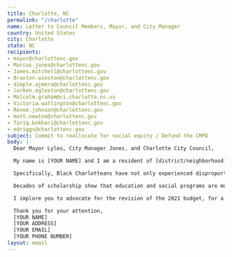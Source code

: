```yaml
---
title: Charlotte, NC
permalink: "/charlotte"
name: Letter to Council Members, Mayor, and City Manager
country: United States
city: Charlotte
state: NC
recipients:
- mayor@charlottenc.gov
- Marcus.jones@charlottenc.gov
- James.mitchell@charlottenc.gov
- Braxton.winston@charlottenc.gov
- dimple.ajmera@charlottenc.gov
- larken.egleston@charlottenc.gov
- Malcolm.graham@ci.charlotte.nc.us
- Victoria.watlington@charlottenc.gov
- Renee.johnson@charlottenc.gov
- matt.newton@charlottenc.gov
- Tariq.bokhari@charlottenc.gov
- edriggs@charlottenc.gov
subject: Commit to reallocate for social equity / Defund the CMPD
body: |-
  Dear Mayor Lyles, City Manager Jones, and Charlotte City Council,

  My name is [YOUR NAME] and I am a resident of [district/neighborhood]. I write to express my concern that status quo funding of the CMPD is wholly inappropriate at a time when Charlotte residents ravaged by the economic impacts of the COVID-19 pandemic are in urgent need—not of further policing and criminalization, but of meaningful reprioritization towards their social wellbeing.

  Specifically, Black Charlotteans have not only experienced disproportionate deaths from COVID-19, but have long been policed and incarcerated at rates far above their share of the population. The CMPD uses lethal force against Black residents over 3 times as often as white residents. Longstanding police tactics, as exemplified most recently by the violent repression of peaceful protests uptown, have been wrought against the interests of our city’s wellbeing. As such, a CMPD that siphons over 40% of the city’s general fund is unacceptable.

  Decades of scholarship show that education and social programs are much more effective at promoting safer communities than policing, and yet the city’s answer to every perceived problem has the continued expansion of the CMPD.

  I implore you to advocate for the revision of the 2021 budget, for a meaningful reduction in the proposed $290,200,000 allocated for policing from the general fund, and a reallocation of these funds towards housing, education, and targeted support for marginalized communities.

  Thank you for your attention,
  [YOUR NAME]
  [YOUR ADDRESS]
  [YOUR EMAIL]
  [YOUR PHONE NUMBER]
layout: email
---
```


